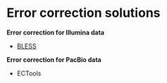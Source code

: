 # Error correction solutions

__Error correction for Illumina data__

- [BLESS](https://github.com/HullUni-bioinformatics/Dockerize/tree/master/error-correction/BLESS)

__Error correction for PacBio data__

- ECTools
